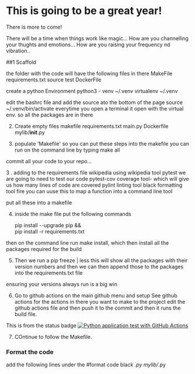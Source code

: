 # This is going to be a great year! 

There is more to come!


There will be a time when things work like magic...
How are you channelling your thughts and emotions...
How are you raising your frequency nd vibration..


##1 Scaffold

the folder with the code will have the following files in there
MakeFile
requirements.txt
source
test
DockerFile

create a python Environment
python3 - venv ~/.venv
virtualenv ~/.venv

edit the bashrc file and add the source ato the bottom of the page
source ~/.venv/bin/activate
everytime you open a terminal it open with the virtual env. so all the packages are in there

2. Create empty files
makefile
requirements.txt
main.py
Dockerfile
mylib/__init__.py

3. populate 'Makefile' so you can put these steps into the makefile
you can run on the command line by typing make all

commit all your code to your repo...

3 . adding to the requirements file
wikipedia using wikipedia tool
pytest      we are going to need to test our code
pytest-cov  coverage tool- which will give us how many lines of code are covered
pylint      linting tool
black       formatting tool
fire        you can uuse this to map a function into a command line tool

put all these into a makefile

4.  inside the make file put the following commands 
    
    pip install --upgrade pip &&\
		pip install -r requirements.txt

then on the command line run make install, which then install all the packages required for the build

5. Then we run a pip freeze | less
this will show all the packages with their version numbers and then we can then append those to the packages into the requirements.txt file

ensuring your versions always run is a big win

6. Go to github actions on the main github menu and setup 
  See github actions for the actions in there you want to make to the project
edit the github actions file and then push it to the commit and then it runs the build file.

This is from the status badge
[![Python application test with GitHub Actions](https://github.com/daajasin/demo-repo/actions/workflows/Devops.yml/badge.svg)](https://github.com/daajasin/demo-repo/actions/workflows/Devops.yml)


7. COntinue to follow the Makefile.
### Format the code

add the following lines under the #format code
black *.py mylib/*.py